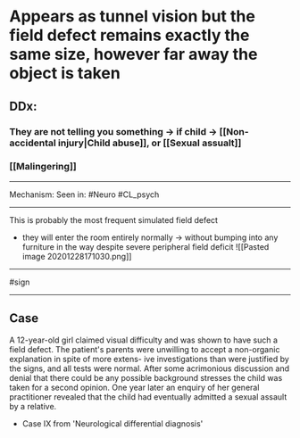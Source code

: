 # Appears as tunnel vision but the field defect remains exactly the same size, however far away the object is taken
## DDx:
### They are not telling you something -> if child -> [[Non-accidental injury|Child abuse]], or [[Sexual assualt]]
### [[Malingering]]

---
Mechanism:
Seen in: #Neuro #CL_psych 

---
This is probably the most frequent simulated field defect
- they will enter the room entirely normally -> without bumping into any furniture in the way despite severe peripheral field deficit
![[Pasted image 20201228171030.png]]

---
#sign 

---
## Case
A 12-year-old girl claimed visual difficulty and was shown to have such a field defect. The patient's parents were unwilling to accept a non-organic explanation in spite of more extens- ive investigations than were justified by the signs, and all tests were normal. After some acrimonious discussion and denial that there could be any possible background stresses the child was taken for a second opinion. One year later an enquiry of her general practitioner revealed that the child had eventually admitted a sexual assault by a relative.
- Case IX from 'Neurological differential diagnosis'
